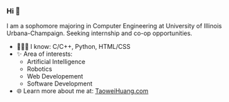 ### Hi 👋

I am a sophomore majoring in Computer Engineering at University of Illinois Urbana-Champaign. Seeking internship and co-op opportunities.

- 🧑🏻‍💻 I know: C/C++, Python, HTML/CSS
- ✨ Area of interests:
  - Artificial Intelligence
  - Robotics
  - Web Developement
  - Software Development
- 🌐 Learn more about me at: [TaoweiHuang.com](taoweihuang.com)
